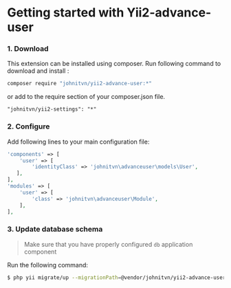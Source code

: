 # Getting started with Yii2-advance-user

### 1. Download

This extension can be installed using composer. Run following command to download and install :

```bash
composer require "johnitvn/yii2-advance-user:*"
```

or add to the require section of your composer.json file.

```
"johnitvn/yii2-settings": "*"
```

### 2. Configure

Add following lines to your main configuration file:

```php
'components' => [
    'user' => [
        'identityClass' => 'johnitvn\advanceuser\models\User',
   ],  
],
'modules' => [
    'user' => [
        'class' => 'johnitvn\advanceuser\Module',
    ],
],
```

### 3. Update database schema

>Make sure that you have properly configured `db` application component

Run the following command:

```bash
$ php yii migrate/up --migrationPath=@vendor/johnitvn/yii2-advance-user/src/migrations
```

